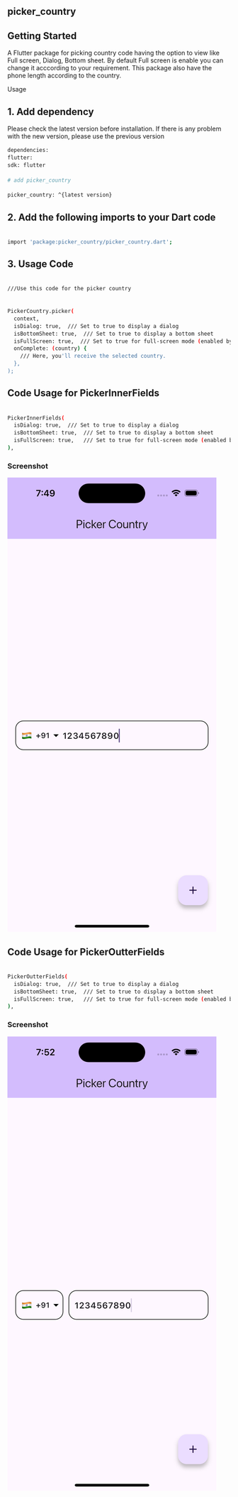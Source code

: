 ## picker_country

## Getting Started

A Flutter package for picking country code having the option to view like Full screen, Dialog, Bottom sheet. By default Full screen is enable you can change it acccording to your requirement. This package also have the phone length according to the country.

Usage

## 1. Add dependency

Please check the latest version before installation. If there is any problem with the new version, please use the previous version

```bash
dependencies:
flutter:
sdk: flutter

# add picker_country

picker_country: ^{latest version}

```

## 2. Add the following imports to your Dart code

```bash

import 'package:picker_country/picker_country.dart';

```

## 3. Usage Code

```bash

///Use this code for the picker country


PickerCountry.picker(
  context,
  isDialog: true,  /// Set to true to display a dialog
  isBottomSheet: true,  /// Set to true to display a bottom sheet
  isFullScreen: true,  /// Set to true for full-screen mode (enabled by default)
  onComplete: (country) {
    /// Here, you'll receive the selected country.
  },
);

```

## Code Usage for PickerInnerFields

```bash

PickerInnerFields(
  isDialog: true,  /// Set to true to display a dialog
  isBottomSheet: true,  /// Set to true to display a bottom sheet
  isFullScreen: true,   /// Set to true for full-screen mode (enabled by default)
),

```

### Screenshot

![PickerInnerFields](https://github.com/jatinkumar1999/picker_country/blob/main/lib/assets/flutter_01.png)

## Code Usage for PickerOutterFields

```bash

PickerOutterFields(
  isDialog: true,  /// Set to true to display a dialog
  isBottomSheet: true,  /// Set to true to display a bottom sheet
  isFullScreen: true,   /// Set to true for full-screen mode (enabled by default)
),

```

### Screenshot

![PickerOutterFields](https://github.com/jatinkumar1999/picker_country/blob/main/lib/assets/flutter_02.png)
